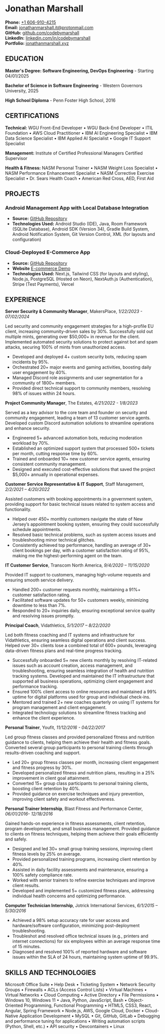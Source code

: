 # Jonathan Marshall

**Phone:** [+1 606-910-4215](tel:+16069104215)  
**Email:** [jonathanmarshall.it@protonmail.com](mailto:jonathanmarshall.it@protonmail.com)  
**GitHub:** [github.com/codebymarshall](https://github.com/codebymarshall)  
**LinkedIn:** [linkedin.com/in/codebymarshall](https://linkedin.com/in/codebymarshall)  
**Portfolio:** [jonathanmarshall.xyz](https://jonathanmarshall.xyz)  

## EDUCATION

**Master's Degree: Software Engineering, DevOps Engineering**    - Starting 04/01/2025

**Bachelor of Science in Software Engineering**                   - Western Governors University, 2025  

**High School Diploma**                                                   - Penn Foster High School, 2016  

## CERTIFICATIONS

**Technical:** WGU Front-End Developer • WGU Back-End Developer • ITIL Foundation • AWS Cloud Practitioner • IBM AI Engineering Specialist • IBM Data Science Specialist • IBM Applied AI Specialist • Google IT Support Specialist

**Management:** Institute of Certified Professional Managers Certified Supervisor

**Health & Fitness:** NASM Personal Trainer • NASM Weight Loss Specialist • NASM Performance Enhancement Specialist • NASM Corrective Exercise Specialist • Dr. Sears Health Coach • American Red Cross, AED, First Aid

## PROJECTS

### Android Management App with Local Database Integration

- **Source:** [GitHub Repository](https://github.com/codebymarshall/mobile-app)  
- **Technologies Used:** Android Studio (IDE), Java, Room Framework (SQLite Database), Android SDK (Version 34), Gradle Build System, Android Notification System, Git Version Control, XML (for layouts and configuration)

### Cloud-Deployed E-Commerce App

- **Source:** [GitHub Repository](https://github.com/codebymarshall/eccomerce-store)
- **Website** [E-commerce Demo](https://eccomerce-store-nine.vercel.app/)
- **Technologies Used:** Next.js, Tailwind CSS (for layouts and styling), Node.js, PostgreSQL (Hosted on Neon), NextAuth.js (Authentication), Stripe (Test Payments), Vercel

## EXPERIENCE

**Server Security & Community Manager**, MakersPlace, *1/22/2023 - 07/02/2024*

Led security and community engagement strategies for a high-profile EU client, increasing community-driven sales by 30%. Successfully sold out multiple mints, generating over $50,000+ in revenue for the client. Implemented automated security solutions to protect against bot and spam attacks, securing 100% of mints from unauthorized access.

- Developed and deployed 4+ custom security bots, reducing spam incidents by 95%.
- Orchestrated 20+ major events and gaming activities, boosting daily user engagement by 40%.
- Managed Discord role assignments and user segmentation for a community of 1800+ members.
- Provided direct technical support to community members, resolving 98% of issues within 24 hours.

**Project Community Manager**, The Estates, *4/21/2022 - 1/8/2023*

Served as a key advisor to the core team and founder on security and community engagement, leading a team of 13 customer service agents. Developed custom Discord automation solutions to streamline operations and enhance security.

- Engineered 5+ advanced automation bots, reducing moderation workload by 70%.
- Established an optimized support system that processed 500+ tickets per month, cutting response time by 60%.
- Trained and onboarded 10+ new customer service agents, ensuring consistent community management.
- Designed and executed cost-effective solutions that saved the project $5,000+ annually in operational expenses.

**Customer Service Representative & IT Support**, Staff Management,  *2/2/2021 – 4/20/2022*

Assisted customers with booking appointments in a government system, providing support for basic technical issues related to system access and functionality.

- Helped over 450+ monthly customers navigate the state of New Jersey’s appointment booking system, ensuring they could successfully schedule appointments.
- Resolved basic technical problems, such as system access issues and troubleshooting minor technical glitches.
- Consistently achieved top performance, handling an average of 30+ client bookings per day, with a customer satisfaction rating of 95%, making me the highest-performing agent on the team.

**IT Customer Service**, Transcom North America, *9/4/2020 – 11/15/2020*

Provided IT support to customers, managing high-volume requests and ensuring smooth service delivery.

- Handled 200+ customer requests monthly, maintaining a 91%+ customer satisfaction rating.
- Facilitated software updates for 50+ customers weekly, minimizing downtime to less than 7%.
- Responded to 20+ inquiries daily, ensuring exceptional service quality and resolving issues promptly.

**Principal Coach**, Vidathletics, *5/1/2017 – 8/22/2020*

Led both fitness coaching and IT systems and infrastructure for Vidathletics, ensuring seamless digital operations and client success. Helped over 30+ clients lose a combined total of 600+ pounds, leveraging data-driven fitness plans and real-time progress tracking.

- Successfully onboarded 5+ new clients monthly by resolving IT-related issues such as account creation, access management, and troubleshooting, ensuring seamless integration of health and nutrition tracking systems. Developed and maintained the IT infrastructure that supported all business operations, optimizing client engagement and performance tracking.
- Ensured 100% client access to online resources and maintained a 99% uptime for digital platforms used for group and individual check-ins.
- Mentored and trained 2+ new coaches quarterly on using IT systems for program management and client engagement.
- Integrated technology solutions to streamline fitness tracking and enhance the client experience.

**Personal Trainer**, Youfit, *11/12/2016 - 04/22/2017*

Led group fitness classes and provided personalized fitness and nutrition guidance to clients, helping them achieve their health and fitness goals. Converted several group participants to personal training clients through results-driven coaching and support.

- Led 20+ group fitness classes per month, increasing client engagement and fitness progress by 30%.
- Developed personalized fitness and nutrition plans, resulting in a 25% improvement in client goal attainment.
- Converted 15+ group class participants to personal training clients, boosting client retention by 40%.
- Provided guidance on exercise techniques and injury prevention, improving client safety and workout effectiveness.

**Personal Trainer Internship**, Blast Fitness and Performance Center, *06/01/2016- 12/18/2016*

Gained hands-on experience in fitness assessments, client retention, program development, and small business management. Provided guidance to clients on fitness techniques, helping them achieve their goals efficiently and safely.

- Designed and led 30+ small group training sessions, improving client fitness levels by 25% on average.
- Provided personalized training programs, increasing client retention by 40%.
- Assisted in daily facility assessments and maintenance, ensuring a 100% safety compliance rate.
- Worked with senior trainers to refine exercise techniques and improve client results.
- Developed and implemented 5+ customized fitness plans, addressing individual health concerns and optimizing performance.

**Computer Technician Internship**, Jotrick International Services, *6/1/2015 – 5/30/2016*

- Achieved a 98% setup accuracy rate for user access and hardware/software configuration, minimizing post-deployment troubleshooting.
- Troubleshot and resolved office technical issues (e.g., printers and internet connections) for six employees within an average response time of 15 minutes.
- Diagnosed and resolved 100% of reported hardware and software issues within the SLA of 24 hours, maintaining system uptime of 99.9%.

## SKILLS AND TECHNOLOGIES

Microsoft Office Suite • Help Desk • Ticketing System • Network Security Groups • Firewalls • ACLs (Access Control Lists) • Virtual Machines • Virtual Networks • Cloud Computing • Active Directory • File Permissions • Windows 10, Windows 11 • Java, Python, JavaScript, Bash • Object-Oriented Programming, Functional Programming • HTML5, CSS3, React, Angular, Spring Framework • Node.js, AWS, Google Cloud, Docker • Cloud-Native Application Development • MySQL • Git, GitHub, GitLab • Debugging and performance tuning for applications • Writing automation scripts (Python, Shell, etc.) • API security • Devcontainers • Linux
